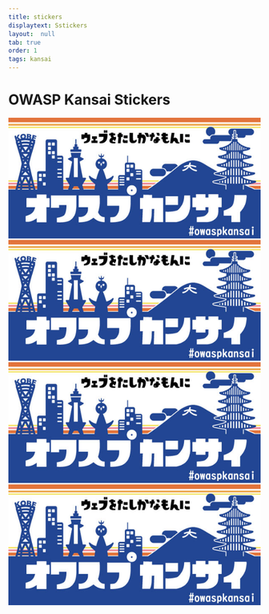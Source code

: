 ```yaml
---
title: stickers
displaytext: Sstickers
layout:  null
tab: true
order: 1
tags: kansai
---
```



# OWASP Kansai Stickers

<img src="assets/images/OwaspKansai_Blue.jpg" alt="OWASP Kansai">
<img src="assets/images/OwaspKansai_Blue.jpg" alt="OWASP Kansai">
<img src="assets/images/OwaspKansai_Blue.jpg" alt="OWASP Kansai">
<img src="assets/images/OwaspKansai_Blue.jpg" alt="OWASP Kansai">
